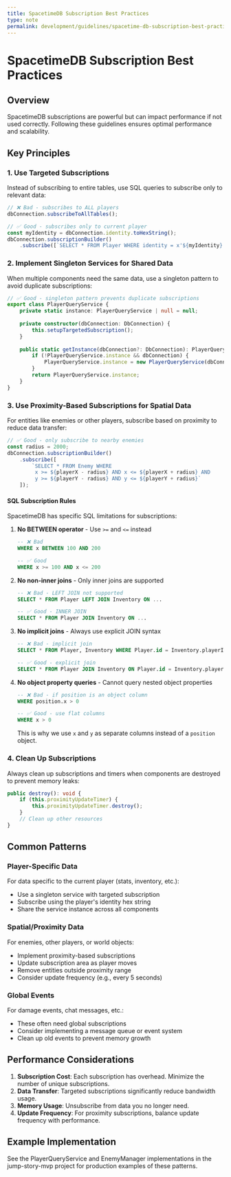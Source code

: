 ```yaml
---
title: SpacetimeDB Subscription Best Practices
type: note
permalink: development/guidelines/spacetime-db-subscription-best-practices
---
```


# SpacetimeDB Subscription Best Practices

## Overview
SpacetimeDB subscriptions are powerful but can impact performance if not used correctly. Following these guidelines ensures optimal performance and scalability.

## Key Principles

### 1. Use Targeted Subscriptions
Instead of subscribing to entire tables, use SQL queries to subscribe only to relevant data:

```typescript
// ❌ Bad - subscribes to ALL players
dbConnection.subscribeToAllTables();

// ✅ Good - subscribes only to current player
const myIdentity = dbConnection.identity.toHexString();
dbConnection.subscriptionBuilder()
    .subscribe([`SELECT * FROM Player WHERE identity = x'${myIdentity}'`]);
```

### 2. Implement Singleton Services for Shared Data
When multiple components need the same data, use a singleton pattern to avoid duplicate subscriptions:

```typescript
// ✅ Good - singleton pattern prevents duplicate subscriptions
export class PlayerQueryService {
    private static instance: PlayerQueryService | null = null;
    
    private constructor(dbConnection: DbConnection) {
        this.setupTargetedSubscription();
    }
    
    public static getInstance(dbConnection?: DbConnection): PlayerQueryService | null {
        if (!PlayerQueryService.instance && dbConnection) {
            PlayerQueryService.instance = new PlayerQueryService(dbConnection);
        }
        return PlayerQueryService.instance;
    }
}
```

### 3. Use Proximity-Based Subscriptions for Spatial Data
For entities like enemies or other players, subscribe based on proximity to reduce data transfer:

```typescript
// ✅ Good - only subscribe to nearby enemies
const radius = 2000;
dbConnection.subscriptionBuilder()
    .subscribe([
        `SELECT * FROM Enemy WHERE 
         x >= ${playerX - radius} AND x <= ${playerX + radius} AND 
         y >= ${playerY - radius} AND y <= ${playerY + radius}`
    ]);
```

#### SQL Subscription Rules
SpacetimeDB has specific SQL limitations for subscriptions:

1. **No BETWEEN operator** - Use `>=` and `<=` instead
   ```sql
   -- ❌ Bad
   WHERE x BETWEEN 100 AND 200
   
   -- ✅ Good
   WHERE x >= 100 AND x <= 200
   ```

2. **No non-inner joins** - Only inner joins are supported
   ```sql
   -- ❌ Bad - LEFT JOIN not supported
   SELECT * FROM Player LEFT JOIN Inventory ON ...
   
   -- ✅ Good - INNER JOIN
   SELECT * FROM Player JOIN Inventory ON ...
   ```

3. **No implicit joins** - Always use explicit JOIN syntax
   ```sql
   -- ❌ Bad - implicit join
   SELECT * FROM Player, Inventory WHERE Player.id = Inventory.playerId
   
   -- ✅ Good - explicit join
   SELECT * FROM Player JOIN Inventory ON Player.id = Inventory.playerId
   ```

4. **No object property queries** - Cannot query nested object properties
   ```sql
   -- ❌ Bad - if position is an object column
   WHERE position.x > 0
   
   -- ✅ Good - use flat columns
   WHERE x > 0
   ```
   
   This is why we use `x` and `y` as separate columns instead of a `position` object.

### 4. Clean Up Subscriptions
Always clean up subscriptions and timers when components are destroyed to prevent memory leaks:

```typescript
public destroy(): void {
    if (this.proximityUpdateTimer) {
        this.proximityUpdateTimer.destroy();
    }
    // Clean up other resources
}
```

## Common Patterns

### Player-Specific Data
For data specific to the current player (stats, inventory, etc.):
- Use a singleton service with targeted subscription
- Subscribe using the player's identity hex string
- Share the service instance across all components

### Spatial/Proximity Data
For enemies, other players, or world objects:
- Implement proximity-based subscriptions
- Update subscription area as player moves
- Remove entities outside proximity range
- Consider update frequency (e.g., every 5 seconds)

### Global Events
For damage events, chat messages, etc.:
- These often need global subscriptions
- Consider implementing a message queue or event system
- Clean up old events to prevent memory growth

## Performance Considerations

1. **Subscription Cost**: Each subscription has overhead. Minimize the number of unique subscriptions.
2. **Data Transfer**: Targeted subscriptions significantly reduce bandwidth usage.
3. **Memory Usage**: Unsubscribe from data you no longer need.
4. **Update Frequency**: For proximity subscriptions, balance update frequency with performance.

## Example Implementation
See the PlayerQueryService and EnemyManager implementations in the jump-story-mvp project for production examples of these patterns.